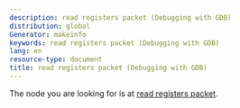 ```yaml
---
description: read registers packet (Debugging with GDB)
distribution: global
Generator: makeinfo
keywords: read registers packet (Debugging with GDB)
lang: en
resource-type: document
title: read registers packet (Debugging with GDB)
---
```

The node you are looking for is at [read registers packet](Packets.html#read-registers-packet).
